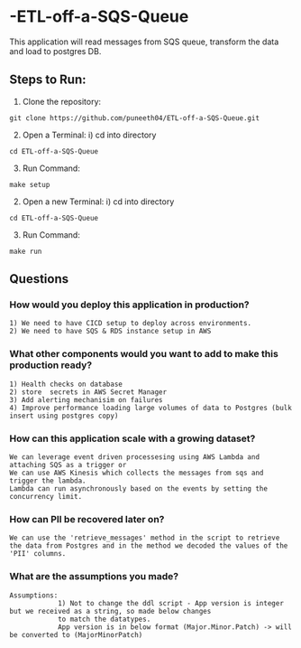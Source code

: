 # -ETL-off-a-SQS-Queue

This application will read messages from SQS queue, transform the data 
and load to postgres DB.

## Steps to Run:
1. Clone the repository:
```
git clone https://github.com/puneeth04/ETL-off-a-SQS-Queue.git
``` 
2. Open a Terminal:
    i) cd into directory
```
cd ETL-off-a-SQS-Queue
```

3. Run Command:
```
make setup 
```
2. Open a new Terminal:
    i) cd into directory
```
cd ETL-off-a-SQS-Queue
```

3. Run Command:
```
make run 
```


## Questions
### How would you deploy this application in production?
    1) We need to have CICD setup to deploy across environments.
    2) We need to have SQS & RDS instance setup in AWS
### What other components would you want to add to make this production ready?
    1) Health checks on database
    2) store  secrets in AWS Secret Manager
    3) Add alerting mechanisim on failures
    4) Improve performance loading large volumes of data to Postgres (bulk insert using postgres copy)


### How can this application scale with a growing dataset?
    We can leverage event driven processesing using AWS Lambda and attaching SQS as a trigger or
    We can use AWS Kinesis which collects the messages from sqs and trigger the lambda.
    Lambda can run asynchronously based on the events by setting the concurrency limit.
### How can PII be recovered later on?
    We can use the 'retrieve_messages' method in the script to retrieve the data from Postgres and in the method we decoded the values of the 'PII' columns.

### What are the assumptions you made?
    Assumptions:
                1) Not to change the ddl script - App version is integer but we received as a string, so made below changes
                to match the datatypes.
                App version is in below format (Major.Minor.Patch) -> will be converted to (MajorMinorPatch)